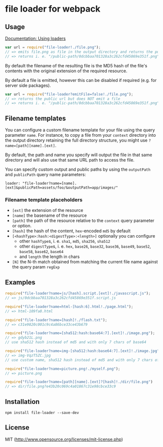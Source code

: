# file loader for webpack

## Usage

[Documentation: Using loaders](http://webpack.github.io/docs/using-loaders.html)

``` javascript
var url = require("file-loader!./file.png");
// => emits file.png as file in the output directory and returns the public url
// => returns i. e. "/public-path/0dcbbaa701328a3c262cfd45869e351f.png"
```

By default the filename of the resulting file is the MD5 hash of the file's contents
with the original extension of the required resource.

By default a file is emitted, however this can be disabled if required (e.g. for server
side packages).

``` javascript
var url = require("file-loader?emitFile=false!./file.png");
// => returns the public url but does NOT emit a file
// => returns i. e. "/public-path/0dcbbaa701328a3c262cfd45869e351f.png"
```

## Filename templates

You can configure a custom filename template for your file using the query parameter `name`. For instance, to copy a file from your `context` directory into the output directory retaining the full directory structure, you might use `?name=[path][name].[ext]`.

By default, the path and name you specify will output the file in that same directory and will also use that same URL path to access the file.

You can specify custom output and public paths by using the `outputPath` and `publicPath` query name parameters:

```
loader: "file-loader?name=[name].[ext]&publicPath=assets/foo/&outputPath=app/images/"
```

### Filename template placeholders

* `[ext]` the extension of the resource
* `[name]` the basename of the resource
* `[path]` the path of the resource relative to the `context` query parameter or option.
* `[hash]` the hash of the content, `hex`-encoded `md5` by default
* `[<hashType>:hash:<digestType>:<length>]` optionally you can configure
  * other `hashType`s, i. e. `sha1`, `md5`, `sha256`, `sha512`
  * other `digestType`s, i. e. `hex`, `base26`, `base32`, `base36`, `base49`, `base52`, `base58`, `base62`, `base64`
  * and `length` the length in chars
* `[N]` the N-th match obtained from matching the current file name against the query param `regExp`

## Examples

``` javascript
require("file-loader?name=js/[hash].script.[ext]!./javascript.js");
// => js/0dcbbaa701328a3c262cfd45869e351f.script.js

require("file-loader?name=html-[hash:6].html!./page.html");
// => html-109fa8.html

require("file-loader?name=[hash]!./flash.txt");
// => c31e9820c001c9c4a86bce33ce43b679

require("file-loader?name=[sha512:hash:base64:7].[ext]!./image.png");
// => gdyb21L.png
// use sha512 hash instead of md5 and with only 7 chars of base64

require("file-loader?name=img-[sha512:hash:base64:7].[ext]!./image.jpg");
// => img-VqzT5ZC.jpg
// use custom name, sha512 hash instead of md5 and with only 7 chars of base64

require("file-loader?name=picture.png!./myself.png");
// => picture.png

require("file-loader?name=[path][name].[ext]?[hash]!./dir/file.png")
// => dir/file.png?e43b20c069c4a01867c31e98cbce33c9
```

## Installation

```npm install file-loader --save-dev```

## License

MIT (http://www.opensource.org/licenses/mit-license.php)
